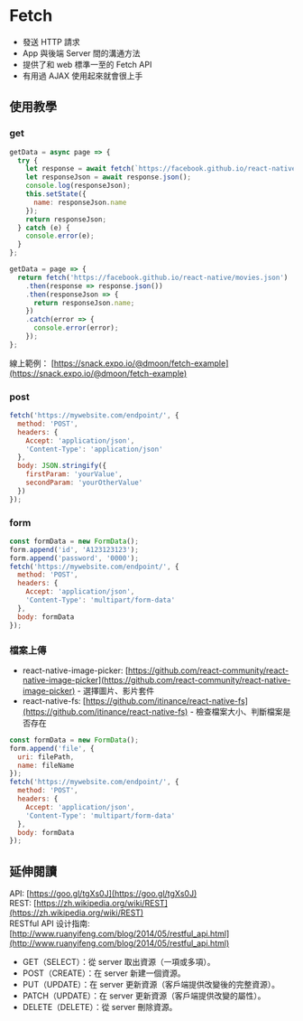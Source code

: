 # Fetch

- 發送 HTTP 請求
- App 與後端 Server 間的溝通方法
- 提供了和 web 標準一至的 Fetch API
- 有用過 AJAX 使用起來就會很上手

## 使用教學

### get

```js
getData = async page => {
  try {
    let response = await fetch(`https://facebook.github.io/react-native/movies.json`);
    let responseJson = await response.json();
    console.log(responseJson);
    this.setState({
      name: responseJson.name
    });
    return responseJson;
  } catch (e) {
    console.error(e);
  }
};
```

```js
getData = page => {
  return fetch('https://facebook.github.io/react-native/movies.json')
    .then(response => response.json())
    .then(responseJson => {
      return responseJson.name;
    })
    .catch(error => {
      console.error(error);
    });
};
```

線上範例： [https://snack.expo.io/@dmoon/fetch-example](https://snack.expo.io/@dmoon/fetch-example)

### post

```js
fetch('https://mywebsite.com/endpoint/', {
  method: 'POST',
  headers: {
    Accept: 'application/json',
    'Content-Type': 'application/json'
  },
  body: JSON.stringify({
    firstParam: 'yourValue',
    secondParam: 'yourOtherValue'
  })
});
```

### form

```js
const formData = new FormData();
form.append('id', 'A123123123');
form.append('password', '0000');
fetch('https://mywebsite.com/endpoint/', {
  method: 'POST',
  headers: {
    Accept: 'application/json',
    'Content-Type': 'multipart/form-data'
  },
  body: formData
});
```

### 檔案上傳

- react-native-image-picker: [https://github.com/react-community/react-native-image-picker](https://github.com/react-community/react-native-image-picker) - 選擇圖片、影片套件
- react-native-fs: [https://github.com/itinance/react-native-fs](https://github.com/itinance/react-native-fs) - 檢查檔案大小、判斷檔案是否存在

```js
const formData = new FormData();
form.append('file', {
  uri: filePath,
  name: fileName
});
fetch('https://mywebsite.com/endpoint/', {
  method: 'POST',
  headers: {
    Accept: 'application/json',
    'Content-Type': 'multipart/form-data'
  },
  body: formData
});
```

## 延伸閱讀

API: [https://goo.gl/tgXs0J](https://goo.gl/tgXs0J)  
REST: [https://zh.wikipedia.org/wiki/REST](https://zh.wikipedia.org/wiki/REST)  
RESTful API 设计指南: [http://www.ruanyifeng.com/blog/2014/05/restful_api.html](http://www.ruanyifeng.com/blog/2014/05/restful_api.html)

- GET（SELECT）：從 server 取出資源（一項或多項）。
- POST（CREATE）：在 server 新建一個資源。
- PUT（UPDATE）：在 server 更新資源（客戶端提供改變後的完整資源）。
- PATCH（UPDATE）：在 server 更新資源（客戶端提供改變的屬性）。
- DELETE（DELETE）：從 server 刪除資源。
